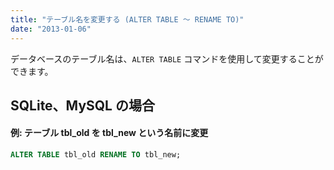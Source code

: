 ```yaml
---
title: "テーブル名を変更する (ALTER TABLE ～ RENAME TO)"
date: "2013-01-06"
---
```


データベースのテーブル名は、`ALTER TABLE` コマンドを使用して変更することができます。

SQLite、MySQL の場合
----

#### 例: テーブル tbl_old を tbl_new という名前に変更

~~~ sql
ALTER TABLE tbl_old RENAME TO tbl_new;
~~~

